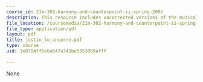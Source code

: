 ```yaml
---
course_id: 21m-302-harmony-and-counterpoint-ii-spring-2005
description: This resource includes uncorrected versions of the musical rhythms.
file_location: /coursemedia/21m-302-harmony-and-counterpoint-ii-spring-2005/1e8784ff5e6a647a741be5353069afff_justin_lo_uncorre.pdf
file_type: application/pdf
layout: pdf
title: justin_lo_uncorre.pdf
type: course
uid: 1e8784ff5e6a647a741be5353069afff

---
```

None